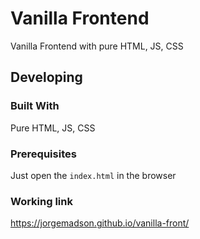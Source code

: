 # Vanilla Frontend
Vanilla Frontend with pure HTML, JS, CSS

## Developing

### Built With
Pure HTML, JS, CSS

### Prerequisites
Just open the `index.html` in the browser

### Working link
https://jorgemadson.github.io/vanilla-front/
